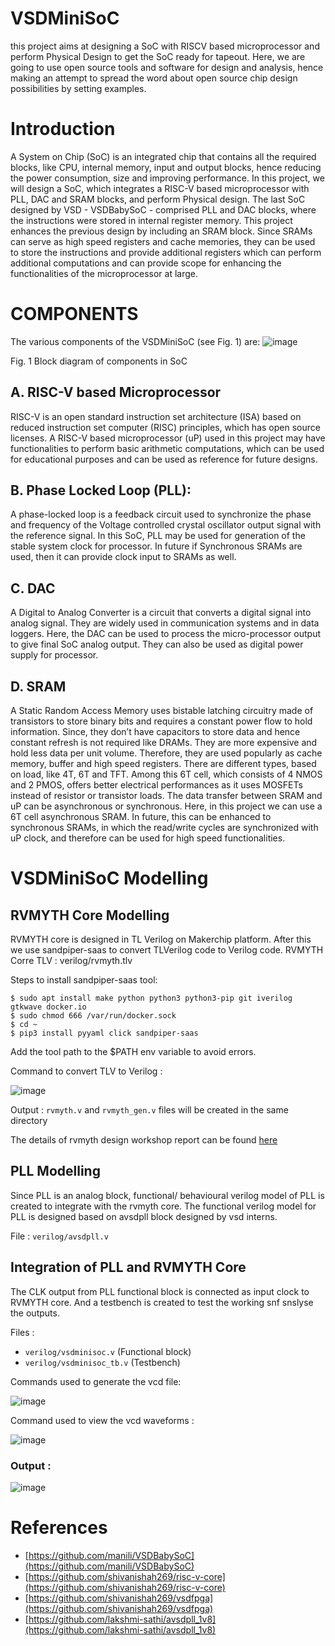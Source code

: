 # VSDMiniSoC
this project aims at designing a SoC with RISCV based microprocessor and perform Physical Design to get the SoC ready for tapeout. Here, we are going to use open source tools and software for design and analysis, hence making an attempt to spread the word about open source chip design possibilities by setting examples.

# Introduction
 A System on Chip (SoC) is an integrated chip that contains all the required blocks, like CPU, internal memory, input and output blocks, hence reducing the power consumption, size
and improving performance. In this project, we will design a SoC, which integrates a RISC-V based microprocessor with PLL, DAC and SRAM blocks, and perform Physical design. The last SoC designed by VSD - VSDBabySoC - comprised PLL and DAC blocks, where the instructions were stored in internal register memory. This project enhances the previous design by including an SRAM block. Since SRAMs can serve as high speed registers and cache memories, they can be used to store the instructions and provide additional registers which can perform additional computations and can provide scope for enhancing the functionalities of the microprocessor at large.

# COMPONENTS
The various components of the VSDMiniSoC (see Fig. 1) are:
![image](https://user-images.githubusercontent.com/94952142/148682270-09039217-fbe5-43c6-80b9-e91c48e3c74f.png)

Fig. 1 Block diagram of components in SoC 

## A. RISC-V based Microprocessor
RISC-V is an open standard instruction set architecture (ISA) based on reduced instruction set computer (RISC) principles, which has open source licenses. A RISC-V based microprocessor (uP) used in this project may have functionalities to perform basic arithmetic computations, which can be used for educational purposes and can be used as reference for future designs. 

## B. Phase Locked Loop (PLL):
A phase-locked loop is a feedback circuit used to synchronize the phase and frequency of the Voltage controlled crystal oscillator output signal with the reference signal. In this SoC, PLL may be used for generation of the stable system clock for processor. In future if Synchronous SRAMs are used, then it can provide clock input to SRAMs as well. 

## C. DAC
A Digital to Analog Converter is a circuit that converts a digital signal into analog signal. They are widely used in communication systems and in data loggers. Here, the DAC can be used to process the micro-processor output to give final SoC analog output. They can also be used as digital power supply for processor.

## D. SRAM
A Static Random Access Memory uses bistable latching circuitry made of transistors to store binary bits and requires a constant power flow to hold information. Since, they don’t have capacitors to store data and hence constant refresh is not required like DRAMs. They are more expensive and hold less data per unit volume. Therefore, they are used popularly as cache memory, buffer and high speed registers. There are different types, based on load, like 4T, 6T and TFT. Among this 6T cell, which consists of 4 NMOS and 2 PMOS, offers better electrical performances as it uses MOSFETs instead of resistor or transistor loads. The data transfer between SRAM and uP can be asynchronous or synchronous. Here, in this project we can use a 6T cell asynchronous SRAM. In future, this can be enhanced to synchronous SRAMs, in which the read/write cycles are synchronized with uP clock, and therefore can be used for high speed functionalities.

# VSDMiniSoC Modelling

## RVMYTH Core Modelling
RVMYTH core is designed in TL Verilog on Makerchip platform. After this we use sandpiper-saas to convert TLVerilog code to Verilog code.
RVMYTH Corre TLV : verilog/rvmyth.tlv

Steps to install sandpiper-saas tool:

```
$ sudo apt install make python python3 python3-pip git iverilog gtkwave docker.io
$ sudo chmod 666 /var/run/docker.sock
$ cd ~
$ pip3 install pyyaml click sandpiper-saas
```

Add the tool path to the $PATH env variable to avoid errors.

Command to convert TLV to Verilog :

![image](https://user-images.githubusercontent.com/94952142/148683684-e04ec697-59d0-4b3c-a63e-9c450bb2a9db.png)

Output : `rvmyth.v` and `rvmyth_gen.v` files will be created in the same directory

The details of rvmyth design workshop report can be found [here](https://github.com/vijayshankarr/vsd_RISC-V_workshop)


## PLL Modelling
Since PLL is an analog block, functional/ behavioural verilog model of PLL is created to integrate with the rvmyth core.
The functional verilog model for PLL is designed based on avsdpll block designed by vsd interns.

File : `verilog/avsdpll.v`

## Integration of PLL and RVMYTH Core
The CLK output from PLL functional block is connected as input clock to RVMYTH core. And a testbench is created to test the working snf snslyse the outputs.

Files : 
- `verilog/vsdminisoc.v` (Functional block)
- `verilog/vsdminisoc_tb.v` (Testbench)

Commands used to generate the vcd file:

![image](https://user-images.githubusercontent.com/94952142/148683936-d42bf8d3-3169-41aa-8431-5f3b06c39bf5.png)

Command used to view the vcd waveforms :

![image](https://user-images.githubusercontent.com/94952142/148683985-3396b8b9-3f1f-4ab5-a3ca-78eddd4ea67d.png)


### Output :
![image](https://user-images.githubusercontent.com/94952142/148682998-e138dbb1-1f36-4112-bc5b-3c193d0a5d86.png)

# References
- [https://github.com/manili/VSDBabySoC](https://github.com/manili/VSDBabySoC)
- [https://github.com/shivanishah269/risc-v-core](https://github.com/shivanishah269/risc-v-core)
- [https://github.com/shivanishah269/vsdfpga](https://github.com/shivanishah269/vsdfpga)
- [https://github.com/lakshmi-sathi/avsdpll_1v8](https://github.com/lakshmi-sathi/avsdpll_1v8)


